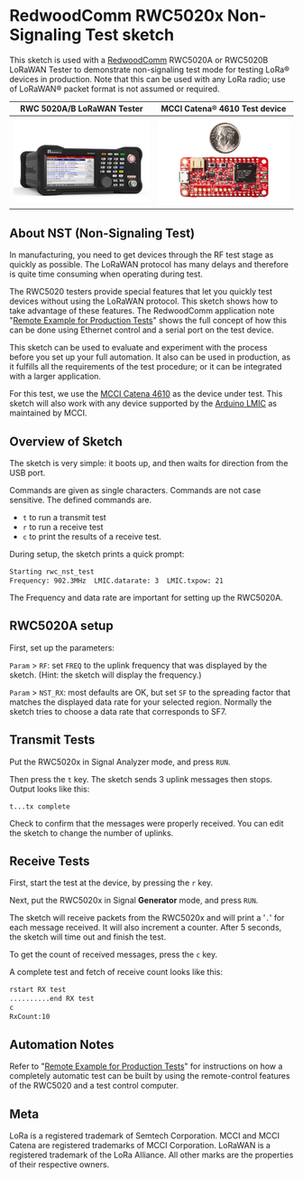 # RedwoodComm RWC5020x Non-Signaling Test sketch

This sketch is used with a [RedwoodComm](http://redwoodcomm.com/product/01.php?cate_1=32) RWC5020A or RWC5020B LoRaWAN Tester to demonstrate non-signaling test mode for testing LoRa&reg; devices in production. Note that this can be used with any LoRa radio; use of LoRaWAN&reg; packet format is not assumed or required.

| RWC 5020A/B LoRaWAN Tester | MCCI Catena&reg; 4610 Test device
|-----------|------
| [![Picture of RWC5020A](./assets/RWC5020A.png)](http://redwoodcomm.com/product/01.php?cate_1=32 "Link to RWC5020B product home page") | [![Picture of Catena 4610](./assets/Catena4610.jpg)](https://mcci.io/catena4610 "Link to MCCI Catena 4610 product page")

## About NST (Non-Signaling Test)

In manufacturing, you need to get devices through the RF test stage as quickly as possible. The LoRaWAN protocol has many delays and therefore is quite time consuming when operating during test.

The RWC5020 testers provide special features that let you quickly test devices without using the LoRaWAN protocol. This sketch shows how to take advantage of these features. The RedwoodComm application note "[Remote Example for Production Tests](http://redwoodcomm.com/lib/download.php?file_name=Remote_Example_for_Production_Tests_v1.2.pdf&save_file=a_201908130454350.pdf&meta=free)" shows the full concept of how this can be done using Ethernet control and a serial port on the test device.

This sketch can be used to evaluate and experiment with the process before you set up your full automation. It also can be used in production, as it fulfills all the requirements of the test procedure; or it can be integrated with a larger application.

For this test, we use the [MCCI Catena 4610](https://mcci.io/catena4610) as the device under test. This sketch will also work with any device supported by the [Arduino LMIC](https://github.com/mcci-catena/Arduino-LMIC/) as maintained by MCCI.

## Overview of Sketch

The sketch is very simple: it boots up, and then waits for direction from the USB port.

Commands are given as single characters. Commands are not case sensitive. The defined commands are.

- `t` to run a transmit test
- `r` to run a receive test
- `c` to print the results of a receive test.

During setup, the sketch prints a quick prompt:

```console
Starting rwc_nst_test
Frequency: 902.3MHz  LMIC.datarate: 3  LMIC.txpow: 21
```

The Frequency and data rate are important for setting up the RWC5020A.

## RWC5020A setup

First, set up the parameters:

`Param` > `RF`: set `FREQ` to the uplink frequency that was displayed by the sketch. (Hint: the sketch will display the frequency.)

`Param` > `NST_RX`: most defaults are OK, but set `SF` to the spreading factor that matches the displayed data rate for your selected region.  Normally the sketch tries to choose a data rate that corresponds to SF7.

## Transmit Tests

Put the RWC5020x in Signal Analyzer mode, and press `RUN`.

Then press the `t` key. The sketch sends 3 uplink messages then stops.  Output looks like this:

```console
t...tx complete
```

Check to confirm that the messages were properly received. You can edit the sketch to change the number of uplinks.

## Receive Tests

First, start the test at the device, by pressing the `r` key.

Next, put the RWC5020x in Signal **Generator** mode, and press `RUN`.

The sketch will receive packets from the RWC5020x and will print a '`.`' for each message received. It will also increment a counter. After 5 seconds, the sketch will time out and finish the test.

To get the count of received messages, press the `c` key.

A complete test and fetch of receive count looks like this:

```console
rstart RX test
..........end RX test
c
RxCount:10
```

## Automation Notes

Refer to "[Remote Example for Production Tests](http://redwoodcomm.com/lib/download.php?file_name=Remote_Example_for_Production_Tests_v1.2.pdf&save_file=a_201908130454350.pdf&meta=free)" for instructions on how a completely automatic test can be built by using the remote-control features of the RWC5020 and a test control computer.

## Meta

LoRa is a registered trademark of Semtech Corporation. MCCI and MCCI Catena are registered trademarks of MCCI Corporation. LoRaWAN is a registered trademark of the LoRa Alliance. All other marks are the properties of their respective owners.
